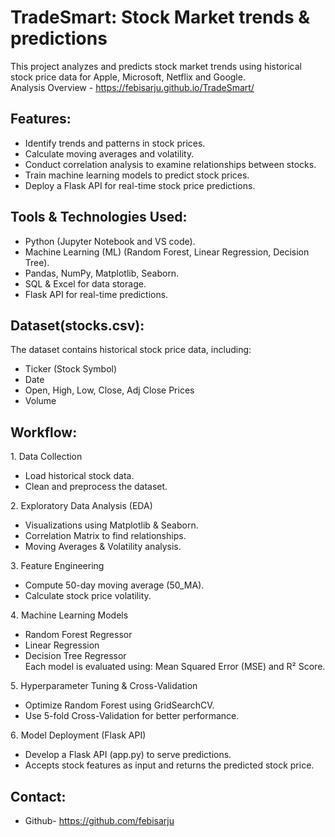# TradeSmart: Stock Market trends & predictions
This project analyzes and predicts stock market trends using historical stock price data for Apple, Microsoft, Netflix and Google.   
Analysis Overview - https://febisarju.github.io/TradeSmart/
## Features:
  
- Identify trends and patterns in stock prices.
- Calculate moving averages and volatility.
- Conduct correlation analysis to examine relationships between stocks.
- Train machine learning models to predict stock prices.
- Deploy a Flask API for real-time stock price predictions.   

## Tools & Technologies Used:

- Python (Jupyter Notebook and VS code).
- Machine Learning (ML) (Random Forest, Linear Regression, Decision Tree).
- Pandas, NumPy, Matplotlib, Seaborn.
- SQL & Excel for data storage.
- Flask API for real-time predictions.

## Dataset(stocks.csv):

The dataset contains historical stock price data, including:
- Ticker (Stock Symbol)
- Date
- Open, High, Low, Close, Adj Close Prices
- Volume

## Workflow:

1️. Data Collection
- Load historical stock data.
- Clean and preprocess the dataset.
  
2️. Exploratory Data Analysis (EDA)
- Visualizations using Matplotlib & Seaborn.
- Correlation Matrix to find relationships.
- Moving Averages & Volatility analysis.
  
3️. Feature Engineering
- Compute 50-day moving average (50_MA).
- Calculate stock price volatility.

4️. Machine Learning Models
- Random Forest Regressor 
- Linear Regression 
- Decision Tree Regressor               
Each model is evaluated using: Mean Squared Error (MSE) and R² Score.

5️. Hyperparameter Tuning & Cross-Validation
- Optimize Random Forest using GridSearchCV.
- Use 5-fold Cross-Validation for better performance.

6️. Model Deployment (Flask API)
- Develop a Flask API (app.py) to serve predictions.
- Accepts stock features as input and returns the predicted stock price.

## Contact:

- Github- https://github.com/febisarju
